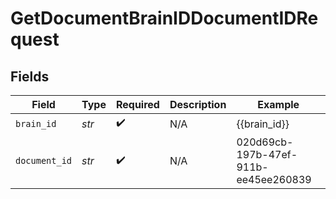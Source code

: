 # GetDocumentBrainIDDocumentIDRequest


## Fields

| Field                                | Type                                 | Required                             | Description                          | Example                              |
| ------------------------------------ | ------------------------------------ | ------------------------------------ | ------------------------------------ | ------------------------------------ |
| `brain_id`                           | *str*                                | :heavy_check_mark:                   | N/A                                  | {{brain_id}}                         |
| `document_id`                        | *str*                                | :heavy_check_mark:                   | N/A                                  | 020d69cb-197b-47ef-911b-ee45ee260839 |